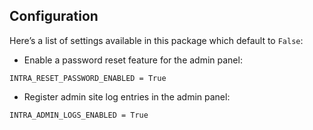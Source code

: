 ## Configuration
Here’s a list of settings available in this package which default to `False`:

- Enable a password reset feature for the admin panel:
```
INTRA_RESET_PASSWORD_ENABLED = True
```
- Register admin site log entries in the admin panel:
```
INTRA_ADMIN_LOGS_ENABLED = True
```